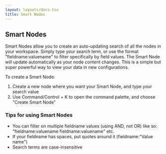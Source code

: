 ```yaml
---
layout: layouts/docs.tsx
title: Smart Nodes
---
```

## Smart Nodes

Smart Nodes allow you to create an auto-updating search of all the nodes in your workspace. Simply type your search term, or use the format "fieldname:valuename" to filter specifically by field values. The Smart Node will update automatically as your node content changes. This is a simple but super powerful way to view your data in new configurations.

To create a Smart Node:
1. Create a new node where you want your Smart Node, and type your search value
2. Use Command/Control + K to open the command palette, and choose "Create Smart Node"

### Tips for using Smart Nodes
* You can filter on multiple fieldname values (using AND, not OR) like so: "fieldname:valuename fieldname:valuename" etc.
* If your fieldname has spaces, put quotes around it (fieldname:"Value name")
* Search terms are case-insensitive